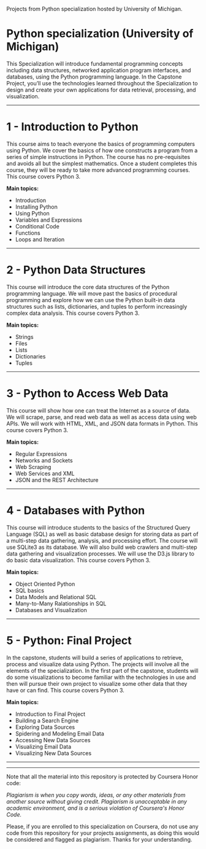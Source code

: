 Projects from Python specialization hosted by University of Michigan.

# Python specialization (University of Michigan)

This Specialization will introduce fundamental programming concepts including data structures, networked application program interfaces, and databases, using the Python programming language. In the Capstone Project, you’ll use the technologies learned throughout the Specialization to design and create your own applications for data retrieval, processing, and visualization.

_______________________________________________________________________________

# 1 - Introduction to Python
This course aims to teach everyone the basics of programming computers using Python. We cover the basics of how one constructs a program from a series of simple instructions in Python. The course has no pre-requisites and avoids all but the simplest mathematics. Once a student completes this course, they will be ready to take more advanced programming courses. This course covers Python 3.

<b>Main topics:</b>
- Introduction
- Installing Python
- Using Python
- Variables and Expressions
- Conditional Code
- Functions
- Loops and Iteration

_______________________________________________________________________

# 2 - Python Data Structures
This course will introduce the core data structures of the Python programming language. We will move past the basics of procedural programming and explore how we can use the Python built-in data structures such as lists, dictionaries, and tuples to perform increasingly complex data analysis. This course covers Python 3.

<b>Main topics:</b>
- Strings
- Files
- Lists
- Dictionaries
- Tuples

_______________________________________________________________________________

# 3 - Python to Access Web Data
This course will show how one can treat the Internet as a source of data.  We will scrape, parse, and read web data as well as access data using web APIs.  We will work with HTML, XML, and JSON data formats in Python. This course covers Python 3.

<b>Main topics:</b>
- Regular Expressions
- Networks and Sockets
- Web Scraping
- Web Services and XML
- JSON and the REST Architecture

_______________________________________________________________________________

# 4 - Databases with Python
This course will introduce students to the basics of the Structured Query Language (SQL) as well as basic database design for storing data as part of a multi-step data gathering, analysis, and processing effort.  The course will use SQLite3 as its database.  We will also build web crawlers and multi-step data gathering and visualization processes.  We will use the D3.js library to do basic data visualization. This course covers Python 3.

<b>Main topics:</b>
- Object Oriented Python
- SQL basics
- Data Models and Relational SQL
- Many-to-Many Ralationships in SQL
- Databases and Visualization

_______________________________________________________________________________

# 5 - Python: Final Project
In the capstone, students will build a series of applications to retrieve, process and visualize data using Python.   The projects will involve all the elements of the specialization.  In the first part of the capstone, students will do some visualizations to become familiar with the technologies in use and then will pursue their own project to visualize some other data that they have or can find. This course covers Python 3.

<b>Main topics:</b>
- Introduction to Final Project
- Building a Search Engine
- Exploring Data Sources
- Spidering and Modeling Email Data
- Accessing New Data Sources
- Visualizing Email Data
- Visualizing New Data Sources

_______________________________________________________________________________
_______________________________________________________________________________

Note that all the material into this repository is protected by Coursera Honor code:

<i>Plagiarism is when you copy words, ideas, or any other materials from another source without giving credit. Plagiarism is unacceptable in any academic environment, and is a serious violation of Coursera's Honor Code.</i>

Please, if you are enrolled to this specialization on Coursera, do not use any code from this repository for your projects assignments, as doing this would be considered and flagged as plagiarism. 
Thanks for your understanding.
